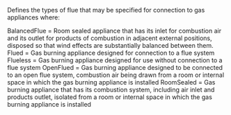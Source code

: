 ﻿Defines the types of flue that may be specified for connection to gas appliances where:

BalancedFlue =	Room sealed appliance that has its inlet for combustion air and its outlet for products of combustion in adjacent external positions, disposed so that wind effects are substantially balanced between them.
Flued =	Gas burning appliance designed for connection to a flue system
Flueless =	Gas burning appliance designed for use without connection to a flue system
OpenFlued =	Gas burning appliance designed to be connected to an open flue system, combustion air being drawn from a room or internal space in which the gas burning appliance is installed
RoomSealed =	Gas burning appliance that has its combustion system, including air inlet and products outlet, isolated from a room or internal space in which the gas burning appliance is installed